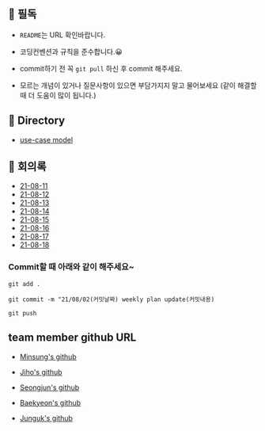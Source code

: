 ## 📍 필독

-  `README`는 URL 확인바랍니다.

- 코딩컨벤션과 규칙을 준수합니다.😀

- commit하기 전 꼭 `git pull` 하신 후 commit 해주세요.

- 모르는 개념이 있거나 질문사항이 있으면 부담가지지 말고 물어보세요 (같이 해결할 때 더 도움이 많이 됩니다.)


## 📁 Directory

- [use-case model](https://github.com/minsungbyun/do-good-feel-good/wiki/use-case-model)


## 📁 회의록
- [21-08-11](https://github.com/minsungbyun/do-good-feel-good/wiki/21-08-11)
- [21-08-12]()
- [21-08-13]()
- [21-08-14]()
- [21-08-15]()
- [21-08-16]()
- [21-08-17]()
- [21-08-18]()




### Commit할 때 아래와 같이 해주세요~

```
git add .

git commit -m "21/08/02(커밋날짜) weekly plan update(커밋내용)

git push
```



## team member github URL



- [Minsung's github](https://github.com/minsungbyun)

- [Jiho's github](https://github.com/Leejiho-940915)

- [Seongjun's github](https://github.com/SeongjunP)

- [Baekyeon's github](https://github.com/baekyeon9)

- [Junguk's github](https://github.com/wejunguk)




